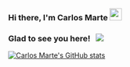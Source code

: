 ### Hi there, I'm Carlos Marte <img src="https://media.giphy.com/media/hvRJCLFzcasrR4ia7z/giphy.gif" width="25px">
### Glad to see you here! &nbsp; ![](https://visitor-badge.glitch.me/badge?page_id=cmarte.cmarte)

[![Carlos Marte's GitHub stats](https://github-readme-stats.vercel.app/api?username=cmarte&count_private=true&show_icons=true&theme=radical)](https://github.com/cmarte/github-readme-stats)

<!--
**cmarte/cmarte** is a ✨ _special_ ✨ repository because its `README.md` (this file) appears on your GitHub profile.

Here are some ideas to get you started:

- 🔭 I’m currently working on ...
- 🌱 I’m currently learning ...
- 👯 I’m looking to collaborate on ...
- 🤔 I’m looking for help with ...
- 💬 Ask me about ...
- 📫 How to reach me: ...
- 😄 Pronouns: ...
- ⚡ Fun fact: ...
-->
